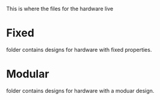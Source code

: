 This is where the files for the hardware live

# Fixed
folder contains designs for hardware with fixed properties.

# Modular
folder contains designs for hardware with a moduar design.

